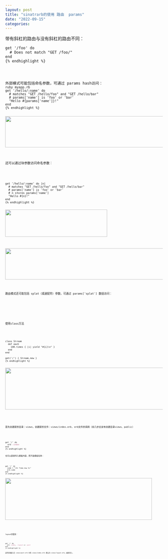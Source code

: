 ```yaml
---
layout: post
title: "sinatrarb的使用 路由  params"
date: "2022-09-15"
categories: 
---
```

<div class="language-ruby highlighter-rouge">
<pre class="highlight">
带有斜杠的路由与没有斜杠的路由不同：</pre>

<div class="language-ruby highlighter-rouge">
<pre class="highlight">
<code><span class="n">get</span> <span class="s1">&#39;/foo&#39;</span> <span class="k">do</span>
  <span class="c1"># Does not match &quot;GET /foo/&quot;</span>
<span class="k">end</span>
{% endhighlight %}
</div>

<pre class="highlight">
外部模式可能包括命名参数，可通过 params hash访问：
<code><span class="n">ruby myapp.rb
get</span> <span class="s1">&#39;/hello/:name&#39;</span> <span class="k">do</span>
  <span class="c1"># matches &quot;GET /hello/foo&quot; and &quot;GET /hello/bar&quot;</span>
  <span class="c1"># params[&#39;name&#39;] is &#39;foo&#39; or &#39;bar&#39;</span>
  <span class="s2">&quot;Hello </span><span class="si">#{</span><span class="n">params</span><span class="p">[</span><span class="s1">&#39;name&#39;</span><span class="p">]</span><span class="si">}</span><span class="s2">!&quot;</span>
<span class="k">end</span>
{% endhighlight %}

<p><img height="100" src="/uploads/ckeditor/pictures/403/image-20220915115242-1.png" width="506" /></p>

<p>还可以通过块参数访问命名参数：</p>

<div class="language-ruby highlighter-rouge">
<pre class="highlight">
<code><span class="n">get</span> <span class="s1">&#39;/hello/:name&#39;</span> <span class="k">do</span> <span class="o">|</span><span class="n">n</span><span class="o">|</span>
  <span class="c1"># matches &quot;GET /hello/foo&quot; and &quot;GET /hello/bar&quot;</span>
  <span class="c1"># params[&#39;name&#39;] is &#39;foo&#39; or &#39;bar&#39;</span>
  <span class="c1"># n stores params[&#39;name&#39;]</span>
  <span class="s2">&quot;Hello </span><span class="si">#{</span><span class="n">n</span><span class="si">}</span><span class="s2">!&quot;</span>
<span class="k">end</span>
{% endhighlight %}

<p><img height="87" src="/uploads/ckeditor/pictures/405/image-20220915115711-2.png" width="326" /></p>

<p><img height="100" src="/uploads/ckeditor/pictures/404/image-20220915115657-1.png" width="506" /></p>

<p>路由模式还可能包括 splat（或通配符）参数，可通过 params[&#39;splat&#39;] 数组访问：</p>

<p>&nbsp;</p>

<p>使用class方法</p>

<div class="language-ruby highlighter-rouge">
<pre class="highlight">
<code><span class="k">class</span> <span class="nc">Stream</span>
  <span class="k">def</span> <span class="nf">each</span>
    <span class="mi">100</span><span class="p">.</span><span class="nf">times</span> <span class="p">{</span> <span class="o">|</span><span class="n">i</span><span class="o">|</span> <span class="k">yield</span> <span class="s2">&quot;</span><span class="si">#{</span><span class="n">i</span><span class="si">}</span><span class="se">\n</span><span class="s2">&quot;</span> <span class="p">}</span>
  <span class="k">end</span>
<span class="k">end</span>

<span class="n">get</span><span class="p">(</span><span class="s1">&#39;/&#39;</span><span class="p">)</span> <span class="p">{</span> <span class="no">Stream</span><span class="p">.</span><span class="nf">new</span> <span class="p">}</span>
{% endhighlight %}

<p><img height="134" src="/uploads/ckeditor/pictures/406/image-20220915135506-1.png" width="1597" /></p>
</div>

<p>首先创建新的目录：views，创建新的文件：views/index.erb, erb文件的调用（前几步应该有创建目录views、public）</p>

<div class="language-ruby highlighter-rouge">
<pre class="highlight">
<code><span class="n">get</span> <span class="s1">&#39;/&#39;</span> <span class="k">do</span>
  <span class="n">erb</span> <span class="ss">:index</span>
<span class="k">end</span>
{% endhighlight %}

<p>也可以直接传入模板内容，而不是模板名称：</p>

<pre class="highlight">
<code><span class="n">get</span> <span class="s1">&#39;/&#39;</span> <span class="k">do</span>
  <span class="n">code</span> <span class="o">=</span> <span class="s2">&quot;&lt;%= Time.now %&gt;&quot;</span>
  <span class="n">erb</span> <span class="n">code</span>
<span class="k">end</span>
{% endhighlight %}

<p><img height="134" src="/uploads/ckeditor/pictures/407/image-20220915141420-2.png" width="469" /></p>
</div>

<p>layout的使用：</p>

<pre class="highlight">
<code><span class="n">get</span> <span class="s1">&#39;/&#39;</span> <span class="k">do</span>
  <span class="n">erb</span> <span class="ss">:index</span><span class="p">,</span> <span class="ss">:layout</span> <span class="o">=&gt;</span> <span class="ss">:post</span>
<span class="k">end</span>
{% endhighlight %}

<p>这将呈现嵌入在 views/post.erb 中的 views/index.erb（默认为 views/layout.erb，如果存在）。</p>

<p>&nbsp;</p>

<p>&nbsp;</p>

<p>&nbsp;</p>

<p>&nbsp;</p>

<p>&nbsp;</p>

<p>&nbsp;</p>

<p>&nbsp;</p>
</div>
</div>

